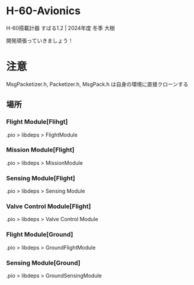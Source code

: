 # H-60-Avionics
H-60搭載計器 すばる1.2 | 2024年度 冬季 大樹

開発頑張っていきましょう！

# 注意

MsgPacketizer.h, Packetizer.h, MsgPack.h は自身の環境に直接クローンする

## 場所

### Flight Module[Flihgt]
.pio > libdeps > FlightModule

### Mission Module[Flight]
.pio > libdeps > MissionModule

### Sensing Module[Flight]
.pio > libdeps > Sensing Module

### Valve Control Module[Flight]
.pio > libdeps > Valve Control Module

### Flight Module[Ground]
.pio > libdeps > GroundFlightModule

### Sensing Module[Ground]
.pio > libdeps > GroundSensingModule

